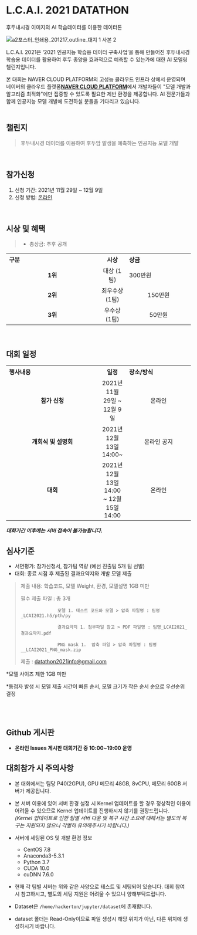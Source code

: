 # L.C.A.I. 2021 DATATHON
후두내시경 이미지의 AI 학습데이터를 이용한 데이터톤 


![a2포스터_인쇄용_201217_outline_대지 1 사본 2](https://user-images.githubusercontent.com/92664643/144184224-a71c9de1-b4fc-46f2-b63f-92f369b51d2b.png)



L.C.A.I. 2021은 ‘2021 인공지능 학습용 데이터 구축사업’을 통해 만들어진 후두내시경 학습용 데이터를 활용하여 후두 종양을 효과적으로 예측할 수 있는가에 대한 AI 모델링 챌린지입니다.

본 대회는 NAVER CLOUD PLATFORM의 고성능 클라우드 인프라 상에서 운영되며 네이버의 클라우드 플랫폼<strong>[NAVER CLOUD PLATFORM](https://www.ncloud.com/)</strong>에서 개발자들이 "모델 개발과 알고리즘 최적화"에만 집중할 수 있도록 필요한 제반 환경을 제공합니다. 
AI 전문가들과 함께 인공지능 모델 개발에 도전하실 분들을 기다리고 있습니다.  
  <br>  
  
## 챌린지
> 후두내시경 데이터를 이용하여 후두암 발생을 예측하는 인공지능 모델 개발 <br>
  <br>  

## 참가신청
1. 신청 기간: 2021년 11월 29일 ~ 12월 9일 <br>
2. 신청 방법: [온라인](www.lcaidatathon.com)
  <br>  


## 시상 및 혜택
>- 총상금: 추후 공개  <br>
<table class="tbl_prize">
  <tr>
    <th style="text-align:left;width:50%">구분</th>
    <th style="text-align:center;width:15%">시상</th>
        <th style="text-align:left;width:35%">상금</th>
  </tr>
  <tr>
    <td align=center>
      <strong> 1위 </strong><br>
    </td>
    <td align=center> 대상 (1팀) </td>
    <td>  300만원 </td>
  </tr>
    <tr>
    <td align=center>
      <strong> 2위 </strong><br>
    </td>
    <td align=center> 최우수상 (1팀) </td>
        <td align=center> 150만원 </td>
   </tr>
      <tr>
    <td align=center>
      <strong> 3위 </strong><br>
    </td>
    <td align=center> 우수상 (1팀) </td>
        <td align=center>  50만원 </td>
   </tr>
</table>
  <br>  
  
## 대회 일정
<table class="tbl_schedule">
  <tr>
    <th style="text-align:left;width:50%">행사내용</th>
    <th style="text-align:center;width:15%">일정</th>
        <th style="text-align:left;width:35%">장소/방식</th>
  </tr>
  <tr>
    <td align=center>
      <strong>참가 신청</strong><br>
    </td>
    <td align=center> 2021년 11월 29일 ~ 12월 9일</td>
    <td align=center> 온라인
 </td>
  </tr>
    <tr>
    <td align=center>
            <strong>개회식 및 설명회</strong><br>
    </td>
    <td align=center> 2021년 12월 13일 14:00~ </td>
    <td align=center> 온라인 공지 </td>
  </tr>
    <tr>
    <td align=center>      
             <strong>대회</strong><br>
    </td>
    <td align=center> 2021년 12월 13일 14:00 ~ 12월 15일 14:00 </td>
    <td align=center> 온라인 </td>
  </tr>
  </table>
  
 ***대회기간 이후에는 서버 접속이 불가능합니다.***
  <br>  


## 심사기준
- 서면평가: 참가신청서, 참가팀 역량 (예선 진출팀 5개 팀 선발)
- 대회: 종료 시점 후 제출된 결과요약지와 개발 모델 제출 
>   제출 내용: 학습코드, 모델 Weight, 환경, 모델설명 1GB 미만
>   
>   필수 제출 파일 : 총 3개  
>   
>                   모델 1. 테스트 코드와 모델 > 압축 파일명 : 팀명_LCAI2021.h5/pth/py  
>   
>                   결과요약지 1. 첨부파일 참고 > PDF 파일명 : 팀명_LCAI2021_결과요약지.pdf
>                    
>                   PNG mask 1.  압축 파일 > 압축 파일명 : 팀명__LCAI2021_PNG_mask.zip
>
>    제출 : datathon2021info@gmail.com
>                   
*모델 사이즈 제한 1GB 미만 <br>

*동점자 발생 시 모델 제출 시간이 빠른 순서, 모델 크기가 작은 순서 순으로 우선순위 결정 <br>
    <br>  
    <br>  
  
## Github 게시판
* **온라인 Issues 게시판 대회기간 중 10:00~19:00 운영**
  <br>  
  
## 대회참가 시 주의사항 
* 본 대회에서는 팀당 P40(2GPU), GPU 메모리 48GB, 8vCPU, 메모리 60GB 서버가 제공됩니다.   
* 본 서버 이용에 있어 서버 환경 설정 시 Kernel 업데이트를 할 경우 정상적인 이용이 어려울 수 있으므로 Kernel 업데이트를 진행하시지 않기를 권장드립니다.  
*(Kernel 업데이트로 인한 팀별 서버 다운 및 복구 시간 소요에 대해서는 별도의 복구는 지원되지 않으니 각별히 유의해주시기 바랍니다.)*

* 서버에 세팅된 OS 및 개발 환경 정보

  - CentOS 7.8
  - Anaconda3-5.3.1
  - Python 3.7
  - CUDA 10.0
  - cuDNN 7.6.0


* 현재 각 팀별 서버는 위와 같은 사양으로 테스트 및 세팅되어 있습니다.
대회 참여 시 참고하시고, 별도의 세팅 지원은 어려울 수 있으니 양해부탁드립니다. 

* Dataset은 `/home/hackerton/jupyter/dataset`에 존재합니다.
* dataset 폴더는 Read-Only이므로 파일 생성시 해당 위치가 아닌, 다른 위치에 생성하시기 바랍니다.
